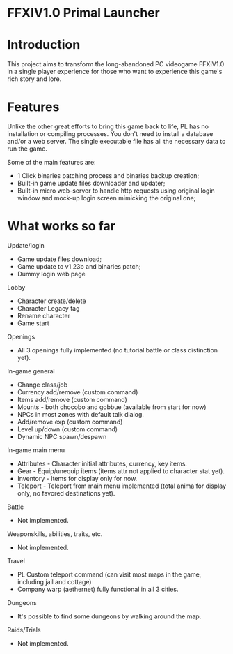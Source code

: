 # FFXIV1.0 Primal Launcher

Introduction
============
This project aims to transform the long-abandoned PC videogame FFXIV1.0 in a single player experience for those who want to experience this game's rich story and lore. 

Features
========
Unlike the other great efforts to bring this game back to life, PL has no installation or compiling processes. You don't need to install a database and/or a web server. 
The single executable file has all the necessary data to run the game.

Some of the main features are:
- 1 Click binaries patching process and binaries backup creation;
- Built-in game update files downloader and updater;
- Built-in micro web-server to handle http requests using original login window and mock-up login screen mimicking the original one;

What works so far
=================

Update/login
- Game update files download;
- Game update to v1.23b and binaries patch;
- Dummy login web page

Lobby
- Character create/delete
- Character Legacy tag
- Rename character
- Game start

Openings
- All 3 openings fully implemented (no tutorial battle or class distinction yet).

In-game general
- Change class/job
- Currency add/remove (custom command)
- Items add/remove (custom command)
- Mounts - both chocobo and gobbue (available from start for now)
- NPCs in most zones with default talk dialog.
- Add/remove exp (custom command)
- Level up/down (custom command)
- Dynamic NPC spawn/despawn

In-game main menu
- Attributes - Character initial attributes, currency, key items.
- Gear - Equip/unequip items (items attr not applied to character stat yet).
- Inventory - Items for display only for now.
- Teleport - Teleport from main menu implemented (total anima for display only, no favored destinations yet).

Battle
- Not implemented.

Weaponskills, abilities, traits, etc.
- Not implemented.

Travel
- PL Custom teleport command (can visit most maps in the game, including jail and cottage)
- Company warp (aethernet) fully functional in all 3 cities.

Dungeons
- It's possible to find some dungeons by walking around the map.

Raids/Trials
- Not implemented.



